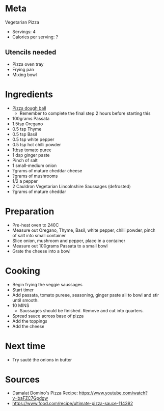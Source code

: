 Meta
====

Vegetarian Pizza

* Servings: 4
* Calories per serving: ?

Utencils needed
---------------

* Pizza oven tray
* Frying pan
* Mixing bowl

Ingredients
===========

* [Pizza dough ball](./pizza-dough.md)
  * Remember to complete the final step 2 hours before starting this
* 100grams Passata
* 1.5tsp Oregano
* 0.5 tsp Thyme
* 0.5 tsp Basil
* 0.5 tsp white pepper
* 0.5 tsp hot chilli powder
* 1tbsp tomato puree
* 1 dsp ginger paste
* Pinch of salt
* 1 small-medium onion
* ?grams of mature cheddar cheese
* ?grams of mushrooms
* 1/2 a pepper
* 2 Cauldron Vegetarian Lincolnshire Saussages (defrosted)
* ?grams of mature cheddar

Preparation
===========

* Pre-heat oven to 240C
* Measure out Oregano, Thyme, Basil, white pepper, chilli powder, pinch of salt into small container
* Slice onion, mushroom and pepper, place in a container
* Measure out 100grams Passata to a small bowl
* Grate the cheese into a bowl

Cooking
=======

* Begin frying the veggie saussages
* Start timer
* Add passata, tomato pureee, seasoning, ginger paste all to bowl and stir until smooth.
* 10 MINS
  * Saussages should be finished. Remove and cut into quarters.
* Spread sauce across base of pizza
* Add the toppings
* Add the cheese

Next time
=========

* Try sauté the onions in butter

Sources
=======

* Damalat Domino's Pizza Recipe: https://www.youtube.com/watch?v=baFZC7Gpdgw
* https://www.food.com/recipe/ultimate-pizza-sauce-114392